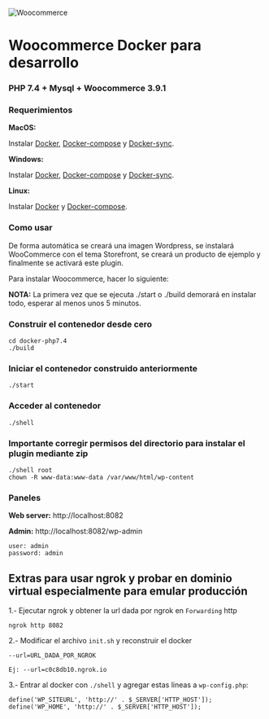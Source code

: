 ![Woocommerce](https://woocommerce.com/wp-content/themes/woo/images/logo-woocommerce@2x.png)

#  Woocommerce Docker para desarrollo

### PHP 7.4 + Mysql + Woocommerce  3.9.1

### Requerimientos

**MacOS:**

Instalar [Docker](https://docs.docker.com/docker-for-mac/install/), [Docker-compose](https://docs.docker.com/compose/install/#install-compose) y [Docker-sync](https://github.com/EugenMayer/docker-sync/wiki/docker-sync-on-OSX).

**Windows:**

Instalar [Docker](https://docs.docker.com/docker-for-windows/install/), [Docker-compose](https://docs.docker.com/compose/install/#install-compose) y [Docker-sync](https://github.com/EugenMayer/docker-sync/wiki/docker-sync-on-Windows).

**Linux:**

Instalar [Docker](https://docs.docker.com/engine/installation/linux/docker-ce/ubuntu/) y [Docker-compose](https://docs.docker.com/compose/install/#install-compose).

### Como usar

De forma automática se creará una imagen Wordpress, se instalará WooCommerce con el tema Storefront, se creará un producto de ejemplo y finalmente se activará este plugin.

Para instalar Woocommerce, hacer lo siguiente:

**NOTA:** La primera vez que se ejecuta ./start o ./build demorará en instalar todo, esperar al menos unos 5 minutos.

### Construir el contenedor desde cero

```
cd docker-php7.4
./build
```

### Iniciar el contenedor construido anteriormente

```
./start
```

### Acceder al contenedor

```
./shell
```

### Importante corregir permisos del directorio para instalar el plugin mediante zip

```
./shell root
chown -R www-data:www-data /var/www/html/wp-content
```


### Paneles

**Web server:** http://localhost:8082

**Admin:** http://localhost:8082/wp-admin

    user: admin
    password: admin

## Extras para usar ngrok y probar en dominio virtual especialmente para emular producción

1.- Ejecutar ngrok y obtener la url dada por ngrok en `Forwarding` http

    ngrok http 8082

2.- Modificar el archivo `init.sh` y reconstruir el docker

    --url=URL_DADA_POR_NGROK

    Ej: --url=c0c8db10.ngrok.io

3.- Entrar al docker con `./shell` y agregar estas lineas a `wp-config.php`:

    define('WP_SITEURL', 'http://' . $_SERVER['HTTP_HOST']);
    define('WP_HOME', 'http://' . $_SERVER['HTTP_HOST']);

